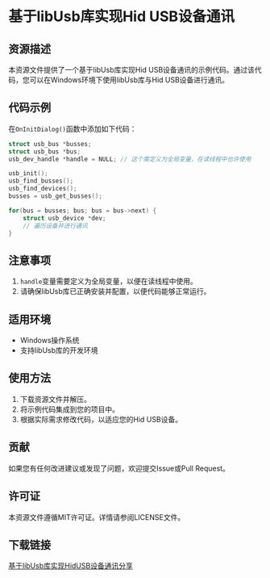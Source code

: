 # 基于libUsb库实现Hid USB设备通讯

## 资源描述

本资源文件提供了一个基于libUsb库实现Hid USB设备通讯的示例代码。通过该代码，您可以在Windows环境下使用libUsb库与Hid USB设备进行通讯。

## 代码示例

在`OnInitDialog()`函数中添加如下代码：

```c
struct usb_bus *busses;
struct usb_bus *bus;
usb_dev_handle *handle = NULL; // 这个需定义为全局变量，在读线程中也许使用

usb_init();
usb_find_busses();
usb_find_devices();
busses = usb_get_busses();

for(bus = busses; bus; bus = bus->next) {
    struct usb_device *dev;
    // 遍历设备并进行通讯
}
```

## 注意事项

1. `handle`变量需要定义为全局变量，以便在读线程中使用。
2. 请确保libUsb库已正确安装并配置，以便代码能够正常运行。

## 适用环境

- Windows操作系统
- 支持libUsb库的开发环境

## 使用方法

1. 下载资源文件并解压。
2. 将示例代码集成到您的项目中。
3. 根据实际需求修改代码，以适应您的Hid USB设备。

## 贡献

如果您有任何改进建议或发现了问题，欢迎提交Issue或Pull Request。

## 许可证

本资源文件遵循MIT许可证。详情请参阅LICENSE文件。

## 下载链接

[基于libUsb库实现HidUSB设备通讯分享](https://pan.quark.cn/s/17c6fb640648)
